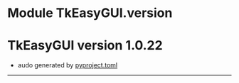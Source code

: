 # Module TkEasyGUI.version

# TkEasyGUI version 1.0.22

- audo generated by [pyproject.toml](https://github.com/kujirahand/tkeasygui-python/blob/main/pyproject.toml)

---------------------------



